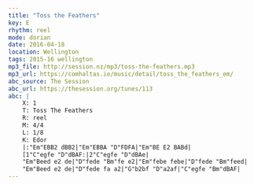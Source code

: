 ```yaml
---
title: "Toss the Feathers"
key: E
rhythm: reel
mode: dorian
date: 2016-04-18
location: Wellington
tags: 2015-16 wellington 
mp3_file: http://session.nz/mp3/toss-the-feathers.mp3
mp3_url: https://comhaltas.ie/music/detail/toss_the_feathers_em/
abc_source: The Session
abc_url: https://thesession.org/tunes/113
abc: |
    X: 1
    T: Toss The Feathers
    R: reel
    M: 4/4
    L: 1/8
    K: Edor
    |:"Em"EBB2 dBB2|"Em"EBBA "D"FDFA|"Em"BE E2 BABd|
    [1"C"egfe "D"dBAF:|2"C"egfe "D"dBAe|
    "Em"Beed e2 de|"D"fede "Bm"fe e2|"Em"febe febe|"D"fede "Bm"feed|
    "Em"Beed e2 de|"D"fede fa a2|"G"b2bf "D"a2af|"C"egfe "Bm"dBAF|
---
```

